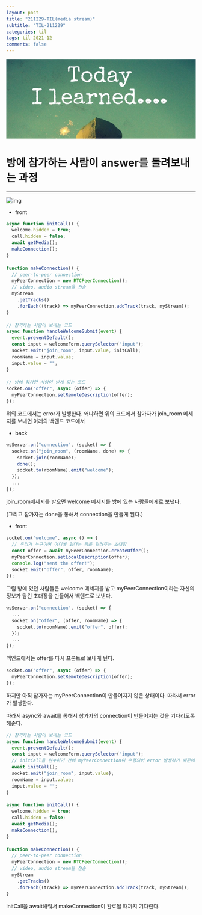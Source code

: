 ```yaml
---
layout: post
title: "211229-TIL(media stream)"
subtitle: "TIL-211229"
categories: til
tags: til-2021-12
comments: false
---
```


![1-1](/assets/img/TIL.jpeg)

# 방에 참가하는 사람이 answer를 돌려보내는 과정

---

![img](https://miro.medium.com/max/1600/1*hQHzaT-JB1Wx3y0qtQX8Kw.png)

- front

```js
async function initCall() {
  welcome.hidden = true;
  call.hidden = false;
  await getMedia();
  makeConnection();
}

function makeConnection() {
  // peer-to-peer connection
  myPeerConnection = new RTCPeerConnection();
  // video, audio stream을 전송
  myStream
    .getTracks()
    .forEach((track) => myPeerConnection.addTrack(track, myStream));
}

// 참가하는 사람이 보내는 코드
async function handleWelcomeSubmit(event) {
  event.preventDefault();
  const input = welcomeForm.querySelector("input");
  socket.emit("join_room", input.value, initCall);
  roomName = input.value;
  input.value = "";
}

// 방에 참가한 사람이 받게 되는 코드
socket.on("offer", async (offer) => {
  myPeerConnection.setRemoteDescription(offer);
});
```

위의 코드에서는 error가 발생한다.
왜냐하면 위의 크드에서 참가자가 join_room 메세지를 보내면 아래의 백엔드 코드에서

- back

```js
wsServer.on("connection", (socket) => {
  socket.on("join_room", (roomName, done) => {
    socket.join(roomName);
    done();
    socket.to(roomName).emit("welcome");
  });
  ...
});
```

join_room메세지를 받으면 welcome 메세지를 방에 있는 사람들에게로 보낸다.

(그리고 참가자는 done을 통해서 connection을 만들게 된다.)

- front

```js
socket.on("welcome", async () => {
  // 우리가 누구이며 어디에 있다는 등을 알려주는 초대장
  const offer = await myPeerConnection.createOffer();
  myPeerConnection.setLocalDescription(offer);
  console.log("sent the offer!");
  socket.emit("offer", offer, roomName);
});
```

그럼 방에 있던 사람들은 welcome 메세지를 받고 myPeerConnection이라는 자신의 정보가 담긴 초대장을 만들어서 백엔드로 보낸다.

```js
wsServer.on("connection", (socket) => {
  ...
  socket.on("offer", (offer, roomName) => {
    socket.to(roomName).emit("offer", offer);
  });
  ...
});
```

백엔드에서는 offer를 다시 프론트로 보내게 된다.

```js
socket.on("offer", async (offer) => {
  myPeerConnection.setRemoteDescription(offer);
});
```

하지만 아직 참가자는 myPeerConnection이 만들어지지 않은 상태이다.
따라서 error가 발생한다.

따라서 async와 await를 통해서 참가자의 connection이 만들어지는 것을 기다리도록 해준다.

```js
// 참가하는 사람이 보내는 코드
async function handleWelcomeSubmit(event) {
  event.preventDefault();
  const input = welcomeForm.querySelector("input");
  // initCall을 완수하기 전에 myPeerConnection이 수행되어 error 발생하기 때문에 수정
  await initCall();
  socket.emit("join_room", input.value);
  roomName = input.value;
  input.value = "";
}

async function initCall() {
  welcome.hidden = true;
  call.hidden = false;
  await getMedia();
  makeConnection();
}

function makeConnection() {
  // peer-to-peer connection
  myPeerConnection = new RTCPeerConnection();
  // video, audio stream을 전송
  myStream
    .getTracks()
    .forEach((track) => myPeerConnection.addTrack(track, myStream));
}
```

initCall을 await해줘서 makeConnection이 완료될 때까지 기다린다.
